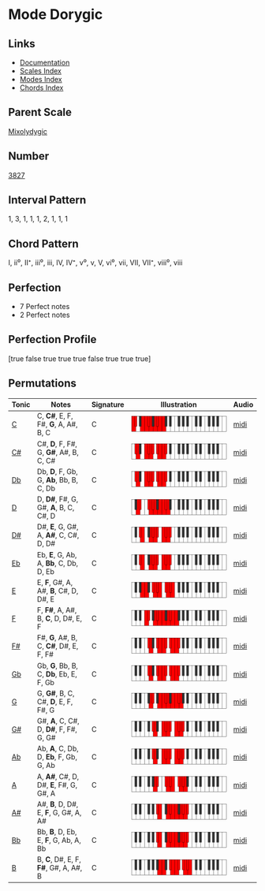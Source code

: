 # Mode Dorygic

## Links

- [Documentation](index.md)
- [Scales Index](Scales.md)
- [Modes Index](Modes.md)
- [Chords Index](Chords.md)

## Parent Scale

[Mixolydygic](ScaleMixolydygic.md)

## Number

[3827](https://ianring.com/musictheory/scales/3827)

## Interval Pattern

1, 3, 1, 1, 1, 2, 1, 1, 1

## Chord Pattern

I, ii⁰, II⁺, iii⁰, iii, IV, IV⁺, v⁰, v, V, vi⁰, vii, VII, VII⁺, viii⁰, viii

## Perfection

- 7 Perfect notes
- 2 Perfect notes

## Perfection Profile

[true false true true true false true true true]

## Permutations

| Tonic | Notes | Signature | Illustration | Audio |
|-------|-------|-----------|--------------|-------|
| [C](ModeCNaturalDorygic.md) | C, **C#**, E, F, F#, **G**, A, A#, B, C | C | ![CNaturalDorygic](ModeCNaturalDorygic.png) | [midi](https://github.com/edipermadi/music/blob/main/docs/ModeCNaturalDorygic.mid?raw=true) |
| [C#](ModeCSharpDorygic.md) | C#, **D**, F, F#, G, **G#**, A#, B, C, C# | C | ![CSharpDorygic](ModeCSharpDorygic.png) | [midi](https://github.com/edipermadi/music/blob/main/docs/ModeCSharpDorygic.mid?raw=true) |
| [Db](ModeDFlatDorygic.md) | Db, **D**, F, Gb, G, **Ab**, Bb, B, C, Db | C | ![DFlatDorygic](ModeDFlatDorygic.png) | [midi](https://github.com/edipermadi/music/blob/main/docs/ModeDFlatDorygic.mid?raw=true) |
| [D](ModeDNaturalDorygic.md) | D, **D#**, F#, G, G#, **A**, B, C, C#, D | C | ![DNaturalDorygic](ModeDNaturalDorygic.png) | [midi](https://github.com/edipermadi/music/blob/main/docs/ModeDNaturalDorygic.mid?raw=true) |
| [D#](ModeDSharpDorygic.md) | D#, **E**, G, G#, A, **A#**, C, C#, D, D# | C | ![DSharpDorygic](ModeDSharpDorygic.png) | [midi](https://github.com/edipermadi/music/blob/main/docs/ModeDSharpDorygic.mid?raw=true) |
| [Eb](ModeEFlatDorygic.md) | Eb, **E**, G, Ab, A, **Bb**, C, Db, D, Eb | C | ![EFlatDorygic](ModeEFlatDorygic.png) | [midi](https://github.com/edipermadi/music/blob/main/docs/ModeEFlatDorygic.mid?raw=true) |
| [E](ModeENaturalDorygic.md) | E, **F**, G#, A, A#, **B**, C#, D, D#, E | C | ![ENaturalDorygic](ModeENaturalDorygic.png) | [midi](https://github.com/edipermadi/music/blob/main/docs/ModeENaturalDorygic.mid?raw=true) |
| [F](ModeFNaturalDorygic.md) | F, **F#**, A, A#, B, **C**, D, D#, E, F | C | ![FNaturalDorygic](ModeFNaturalDorygic.png) | [midi](https://github.com/edipermadi/music/blob/main/docs/ModeFNaturalDorygic.mid?raw=true) |
| [F#](ModeFSharpDorygic.md) | F#, **G**, A#, B, C, **C#**, D#, E, F, F# | C | ![FSharpDorygic](ModeFSharpDorygic.png) | [midi](https://github.com/edipermadi/music/blob/main/docs/ModeFSharpDorygic.mid?raw=true) |
| [Gb](ModeGFlatDorygic.md) | Gb, **G**, Bb, B, C, **Db**, Eb, E, F, Gb | C | ![GFlatDorygic](ModeGFlatDorygic.png) | [midi](https://github.com/edipermadi/music/blob/main/docs/ModeGFlatDorygic.mid?raw=true) |
| [G](ModeGNaturalDorygic.md) | G, **G#**, B, C, C#, **D**, E, F, F#, G | C | ![GNaturalDorygic](ModeGNaturalDorygic.png) | [midi](https://github.com/edipermadi/music/blob/main/docs/ModeGNaturalDorygic.mid?raw=true) |
| [G#](ModeGSharpDorygic.md) | G#, **A**, C, C#, D, **D#**, F, F#, G, G# | C | ![GSharpDorygic](ModeGSharpDorygic.png) | [midi](https://github.com/edipermadi/music/blob/main/docs/ModeGSharpDorygic.mid?raw=true) |
| [Ab](ModeAFlatDorygic.md) | Ab, **A**, C, Db, D, **Eb**, F, Gb, G, Ab | C | ![AFlatDorygic](ModeAFlatDorygic.png) | [midi](https://github.com/edipermadi/music/blob/main/docs/ModeAFlatDorygic.mid?raw=true) |
| [A](ModeANaturalDorygic.md) | A, **A#**, C#, D, D#, **E**, F#, G, G#, A | C | ![ANaturalDorygic](ModeANaturalDorygic.png) | [midi](https://github.com/edipermadi/music/blob/main/docs/ModeANaturalDorygic.mid?raw=true) |
| [A#](ModeASharpDorygic.md) | A#, **B**, D, D#, E, **F**, G, G#, A, A# | C | ![ASharpDorygic](ModeASharpDorygic.png) | [midi](https://github.com/edipermadi/music/blob/main/docs/ModeASharpDorygic.mid?raw=true) |
| [Bb](ModeBFlatDorygic.md) | Bb, **B**, D, Eb, E, **F**, G, Ab, A, Bb | C | ![BFlatDorygic](ModeBFlatDorygic.png) | [midi](https://github.com/edipermadi/music/blob/main/docs/ModeBFlatDorygic.mid?raw=true) |
| [B](ModeBNaturalDorygic.md) | B, **C**, D#, E, F, **F#**, G#, A, A#, B | C | ![BNaturalDorygic](ModeBNaturalDorygic.png) | [midi](https://github.com/edipermadi/music/blob/main/docs/ModeBNaturalDorygic.mid?raw=true) |
